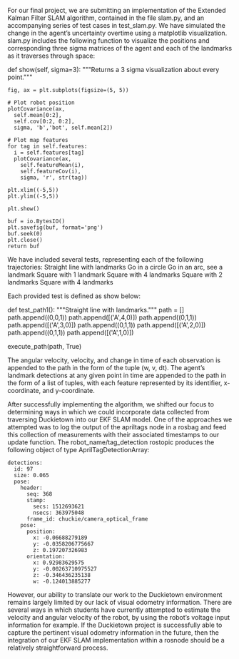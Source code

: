 For our final project, we are submitting an implementation of the Extended Kalman Filter SLAM algorithm, contained in the file slam.py, and an accompanying series of test cases in test_slam.py. We have simulated the change in the agent’s uncertainty overtime using a matplotlib visualization. slam.py includes the following function to visualize the positions and corresponding three sigma matrices of the agent and each of the landmarks as it traverses through space:

  def show(self, sigma=3):
    """Returns a 3 sigma visualization about every point."""

    fig, ax = plt.subplots(figsize=(5, 5))

    # Plot robot position
    plotCovariance(ax,
      self.mean[0:2],
      self.cov[0:2, 0:2],
      sigma, 'b','bot', self.mean[2])

    # Plot map features
    for tag in self.features:
      i = self.features[tag]
      plotCovariance(ax,
        self.featureMean(i),
        self.featureCov(i),
        sigma, 'r', str(tag))

    plt.xlim((-5,5))
    plt.ylim((-5,5))

    plt.show()

    buf = io.BytesIO()
    plt.savefig(buf, format='png')
    buf.seek(0)
    plt.close()
    return buf

We have included several tests, representing each of the following trajectories:
Straight line with landmarks
Go in a circle
Go in an arc, see a landmark
Square with 1 landmark
Square with 4 landmarks
Square with 2 landmarks
Square with 4 landmarks

Each provided test is defined as show below:

def test_path1():
  """Straight line with landmarks."""
  path = []
  path.append((0,0,1))
  path.append([('A',4,0)])
  path.append((0,1,1))
  path.append([('A',3,0)])
  path.append((0,1,1))
  path.append([('A',2,0)])
  path.append((0,1,1))
  path.append([('A',1,0)])

  execute_path(path, True)

The angular velocity, velocity, and change in time of each observation is appended to the path in the form of the tuple (w, v, dt). The agent’s landmark detections at any given point in time are appended to the path in the form of a list of tuples, with each feature represented by its identifier, x-coordinate, and y-coordinate. 
 
After successfully implementing the algorithm, we shifted our focus to determining ways in which we could incorporate data collected from traversing Duckietown into our EKF SLAM model. One of the approaches we attempted was to log the output of the apriltags node in a rosbag and feed this collection of measurements with their associated timestamps to our update function. The robot_name/tag_detection rostopic produces the following object of type AprilTagDetectionArray:

    detections: 
      id: 97
      size: 0.065
      pose: 
        header: 
          seq: 368
          stamp: 
            secs: 1512693621
            nsecs: 363975048
          frame_id: chuckie/camera_optical_frame
        pose: 
          position: 
            x: -0.06688279189
            y: -0.0358206775667
            z: 0.197207326983
          orientation: 
            x: 0.92983629575
            y: -0.00263710975527
            z: -0.346436235138
            w: -0.124013885277

However, our ability to translate our work to the Duckietown environment remains largely limited by our lack of visual odometry information. There are several ways in which students have currently attempted to estimate the velocity and angular velocity of the robot, by using the robot’s voltage input information for example. If the Duckietown project is successfully able to capture the pertinent visual odometry information in the future, then the integration of our EKF SLAM implementation within a rosnode should be a relatively straightforward process. 

